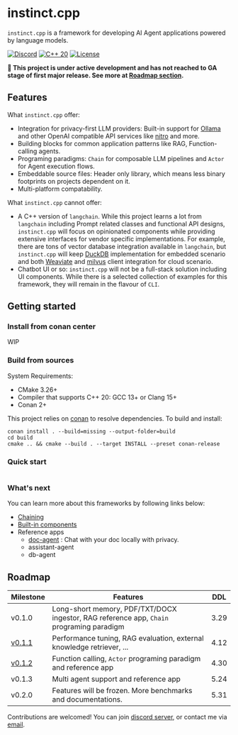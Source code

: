 # instinct.cpp

`instinct.cpp` is a framework for developing AI Agent applications powered by language models.

[![Discord](https://img.shields.io/badge/Discord%20Chat-purple?style=flat-square&logo=discord&logoColor=white&link=https%3A%2F%2Fdiscord.gg%2F5cVnVyh3)](https://discord.gg/5cVnVyh3)   [![C++ 20](https://img.shields.io/badge/C%2B%2B-20-blue?style=flat-square&link=https%3A%2F%2Fen.wikipedia.org%2Fwiki%2FC%252B%252B20)](https://en.wikipedia.org/wiki/C%2B%2B20)    [![License](https://img.shields.io/badge/Apache%20License-2.0-green?style=flat-square&logo=Apache&link=.%2FLICENSE)](./LICENSE)


**🚨 This project is under active development and has not reached to GA stage of first major release. See more at [Roadmap section](#roadmap).**

## Features

What `instinct.cpp` offer:

* Integration for privacy-first LLM providers: Built-in support for [Ollama](https://ollama.com/) and other OpenAI compatible API services like [nitro](https://nitro.jan.ai/) and more.
* Building blocks for common application patterns like RAG, Function-calling agents.
* Programing paradigms: `Chain` for composable LLM pipelines and `Actor` for Agent execution flows.
* Embeddable source files: Header only library, which means less binary footprints on projects dependent on it. 
* Multi-platform compatability.

What `instinct.cpp` cannot offer:

* A C++ version of `langchain`. While this project learns a lot from `langchain` including Prompt related classes and functional API designs, `instinct.cpp` will focus on opinionated components while providing extensive interfaces for vendor specific implementations. For example, there are tons of vector database integration available in `langchain`, but `instinct.cpp` will keep [DuckDB](https://duckdb.org/) implementation for embedded scenario and both [Weaviate](https://github.com/weaviate/weaviate) and [milvus](https://milvus.io/) client integration for cloud scenario.
* Chatbot UI or so: `instinct.cpp` will not be a full-stack solution including UI components. While there is a selected collection of examples for this framework, they will remain in the flavour of `CLI`.

## Getting started

### Install from conan center

WIP

### Build from sources

System Requirements: 

* CMake 3.26+
* Compiler that supports C++ 20: GCC 13+ or Clang 15+
* Conan 2+

This project relies on [conan](https://conan.io/) to resolve dependencies. To build and install:

```shell
conan install . --build=missing --output-folder=build
cd build
cmake .. && cmake --build . --target INSTALL --preset conan-release
```

### Quick start

```c++

```

### What's next

You can learn more about this frameworks by following links below:

* [Chaining](docs/chaining.md)
* [Built-in components](docs/components.md) 
* Reference apps
  * [doc-agent](./modules/instinct-examples/doc-agent) : Chat with your doc locally with privacy.
  * assistant-agent
  * db-agent


## Roadmap

| Milestone                                                     | Features                                                                                 | DDL  |
|---------------------------------------------------------------|------------------------------------------------------------------------------------------|------|
| v0.1.0                                                        | Long-short memory, PDF/TXT/DOCX ingestor, RAG reference app, `Chain` programing paradigm | 3.29 |
| [v0.1.1](https://github.com/RobinQu/instinct.cpp/milestone/1) | Performance tuning, RAG evaluation, external knowledge retriever, ...                    | 4.12 |
| [v0.1.2](https://github.com/RobinQu/instinct.cpp/milestone/2) | Function calling, `Actor` programing paradigm and reference app                          | 4.30 |
| v0.1.3                                                        | Multi agent support and reference app                                                    | 5.24 |
| v0.2.0                                                        | Features will be frozen. More benchmarks and documentations.                             | 5.31 |


Contributions are welcomed! You can join [discord server](https://discord.gg/5cVnVyh3), or contact me via [email](mailto:robinqu@gmail.com).
